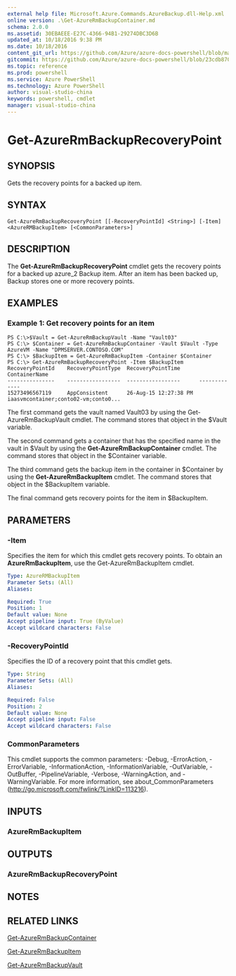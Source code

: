 ```yaml
---
external help file: Microsoft.Azure.Commands.AzureBackup.dll-Help.xml
online version: .\Get-AzureRmBackupContainer.md
schema: 2.0.0
ms.assetid: 30EBAEEE-E27C-4366-94B1-29274DBC3D6B
updated_at: 10/18/2016 9:38 PM
ms.date: 10/18/2016
content_git_url: https://github.com/Azure/azure-docs-powershell/blob/master/azureps-cmdlets-docs/ResourceManager/AzureRM.Backup/v1.0.12/Get-AzureRmBackupRecoveryPoint.md
gitcommit: https://github.com/Azure/azure-docs-powershell/blob/23cdb8705d4ab9807c0e21b238f3b134a7d49c7d/azureps-cmdlets-docs/ResourceManager/AzureRM.Backup/v1.0.12/Get-AzureRmBackupRecoveryPoint.md
ms.topic: reference
ms.prod: powershell
ms.service: Azure PowerShell
ms.technology: Azure PowerShell
author: visual-studio-china
keywords: powershell, cmdlet
manager: visual-studio-china
---
```


# Get-AzureRmBackupRecoveryPoint

## SYNOPSIS
Gets the recovery points for a backed up item.

## SYNTAX

```
Get-AzureRmBackupRecoveryPoint [[-RecoveryPointId] <String>] [-Item] <AzureRMBackupItem> [<CommonParameters>]
```

## DESCRIPTION
The **Get-AzureRmBackupRecoveryPoint** cmdlet gets the recovery points for a backed up azure_2 Backup item.
After an item has been backed up, Backup stores one or more recovery points.

## EXAMPLES

### Example 1: Get recovery points for an item
```
PS C:\>$Vault = Get-AzureRmBackupVault -Name "Vault03"
PS C:\> $Container = Get-AzureRmBackupContainer -Vault $Vault -Type AzureVM -Name "DPMSERVER.CONTOSO.COM"
PS C:\> $BackupItem = Get-AzureRmBackupItem -Container $Container
PS C:\> Get-AzureRmBackupRecoveryPoint -Item $BackupItem
RecoveryPointId    RecoveryPointType  RecoveryPointTime      ContainerName
---------------    -----------------  -----------------      -------------
15273496567119     AppConsistent      26-Aug-15 12:27:38 PM  iaasvmcontainer;conto02-vm;conto0...
```

The first command gets the vault named Vault03 by using the Get-AzureRmBackupVault cmdlet.
The command stores that object in the $Vault variable.

The second command gets a container that has the specified name in the vault in $Vault by using the **Get-AzureRmBackupContainer** cmdlet.
The command stores that object in the $Container variable.

The third command gets the backup item in the container in $Container by using the **Get-AzureRmBackupItem** cmdlet.
The command stores that object in the $BackupItem variable.

The final command gets recovery points for the item in $BackupItem.

## PARAMETERS

### -Item
Specifies the item for which this cmdlet gets recovery points.
To obtain an **AzureRmBackupItem**, use the Get-AzureRmBackupItem cmdlet.

```yaml
Type: AzureRMBackupItem
Parameter Sets: (All)
Aliases: 

Required: True
Position: 1
Default value: None
Accept pipeline input: True (ByValue)
Accept wildcard characters: False
```

### -RecoveryPointId
Specifies the ID of a recovery point that this cmdlet gets.

```yaml
Type: String
Parameter Sets: (All)
Aliases: 

Required: False
Position: 2
Default value: None
Accept pipeline input: False
Accept wildcard characters: False
```

### CommonParameters
This cmdlet supports the common parameters: -Debug, -ErrorAction, -ErrorVariable, -InformationAction, -InformationVariable, -OutVariable, -OutBuffer, -PipelineVariable, -Verbose, -WarningAction, and -WarningVariable. For more information, see about_CommonParameters (http://go.microsoft.com/fwlink/?LinkID=113216).

## INPUTS

### AzureRmBackupItem

## OUTPUTS

### AzureRmBackupRecoveryPoint

## NOTES

## RELATED LINKS

[Get-AzureRmBackupContainer](.\Get-AzureRmBackupContainer.md)

[Get-AzureRmBackupItem](.\Get-AzureRmBackupItem.md)

[Get-AzureRmBackupVault](.\Get-AzureRmBackupVault.md)


